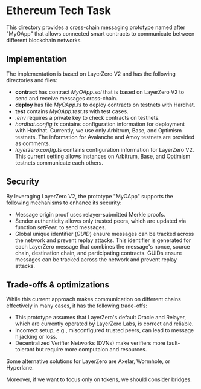 # Ethereum Tech Task

This directory provides a cross-chain messaging prototype named after "MyOApp" that allows connected smart contracts to communicate between different blockchain networks.

## Implementation

The implementation is based on LayerZero V2 and has the following directories and files:

- **contract** has contract *MyOApp.sol* that is based on LayerZero V2 to send and receive messages cross-chain.
- **deploy** has file *MyOApp.ts* to deploy contracts on testnets with Hardhat.
- **test** contains *MyOApp.test.ts* with test cases.
- *.env* requires a private key to check contracts on testnets.
- *hardhat.config.ts* contains configuration information for deployment with Hardhat. Currently, we use only Arbitrum, Base, and Optimism testnets. The information for Avalanche and Amoy testnets are provided as comments.
- *layerzero.config.ts* contains configuration information for LayerZero V2. This current setting allows instances on Arbitrum, Base, and Optimism testnets communicate each others.

## Security

By leveraging LayerZero V2, the prototype "MyOApp" supports the following mechanisms to enhance its security:
- Message origin proof uses relayer-submitted Merkle proofs.
- Sender authenticity allows only trusted peers, which are updated via function *setPeer*, to send messages.
- Global unique identifier (*GUID*) ensure messages can be tracked across the network and prevent replay attacks. This identifier is generated for each LayerZero message that combines the message's nonce, source chain, destination chain, and participating contracts. GUIDs ensure messages can be tracked across the network and prevent replay attacks.

## Trade-offs & optimizations
While this current approach makes communication on different chains effectively in many cases, it has the following trade-offs:
- This prototype assumes that LayerZero's default Oracle and Relayer, which are currently operated by LayerZero Labs, is correct and reliable.
- Incorrect setup, e.g., misconfigured trusted peers, can lead to message hijacking or loss.
- Decentralized Verifier Networks (DVNs) make verifiers more fault-tolerant but require more computaion and resources.

Some alternative solutions for LayerZero are Axelar, Wormhole, or Hyperlane.

Moreover, if we want to focus only on tokens, we should consider bridges. 
